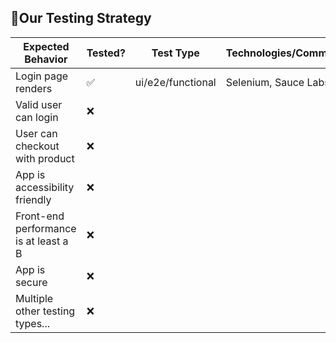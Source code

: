 ## 🧪Our Testing Strategy

| Expected Behavior                     | Tested? | Test Type         | Technologies/Comments |
|---------------------------------------| ---- | ----------------- | ---------------- |
| Login page renders                    | ✅   | ui/e2e/functional | Selenium, Sauce Labs                 |
| Valid user can login                  | ❌    |  |               |
| User can checkout with product        | ❌    |  |                 |
| App is accessibility friendly         | ❌    |                  |                  |
| Front-end performance is at least a B | ❌   |                   |                  |
| App is secure                         | ❌   |                   |                  |
| Multiple other testing types...       | ❌   |                   |                  |
